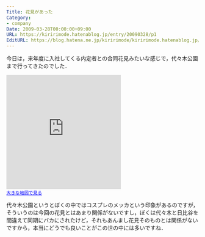 ```yaml
---
Title: 花見があった
Category:
- company
Date: 2009-03-28T00:00:00+09:00
URL: https://kiririmode.hatenablog.jp/entry/20090328/p1
EditURL: https://blog.hatena.ne.jp/kiririmode/kiririmode.hatenablog.jp/atom/entry/8454420450078213298
---
```



今日は，来年度に入社してくる内定者との合同花見みたいな感じで，代々木公園まで行ってきたのでした．

<iframe width="300" height="300" frameborder="0" scrolling="no" marginheight="0" marginwidth="0" src="http://maps.google.co.jp/maps?f=q&amp;hl=ja&amp;geocode=&amp;q=%E4%BB%A3%E3%80%85%E6%9C%A8%E5%85%AC%E5%9C%92&amp;mrt=all&amp;ie=UTF8&amp;ll=35.6771,139.691935&amp;spn=0.020917,0.025749&amp;z=14&amp;iwloc=addr&amp;output=embed"></iframe><br /><small><a href="http://maps.google.co.jp/maps?f=q&amp;hl=ja&amp;geocode=&amp;q=%E4%BB%A3%E3%80%85%E6%9C%A8%E5%85%AC%E5%9C%92&amp;mrt=all&amp;ie=UTF8&amp;ll=35.6771,139.691935&amp;spn=0.020917,0.025749&amp;z=14&amp;iwloc=addr&amp;source=embed" style="color:#0000FF;text-align:left">大きな地図で見る</a></small>

代々木公園というとぼくの中ではコスプレのメッカという印象があるのですが，そういうのは今回の花見とはあまり関係がないですし，ぼくは代々木と日比谷を間違えて同期にバカにされたけど，それもあんまし花見そのものとは関係がないですから，本当にどうでも良いことがこの世の中には多いですね．
